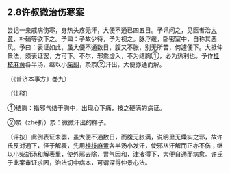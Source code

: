 ## 2.8许叔微治伤寒案

尝记一亲戚病伤寒，身热头疼无汗，大便不通已四五日。予讯问之，见医者治[大黄](https://www.gmzyjc.com/read/bc/bc02-0.1.1.0.0.md)、朴硝等欲下之。予曰：子故少待，予为视之。脉浮缓，卧密室中，自称其恶风。予曰：表证如此，虽大便不通数日，腹又不胀，别无所苦，何遽便下。大抵仲景法，须表证罢，方可下。不尔，邪乘虚入，不为结胸①，必为热利也。予作[桂枝](https://www.gmzyjc.com/read/bc/bc01-1.1.2.0.0.md)[麻黄](https://www.gmzyjc.com/read/bc/bc01-1.1.1.0.0.md)各半汤，继以小[柴胡](https://www.gmzyjc.com/read/bc/bc01-1.2.9.0.0.md)，漐漐②汗出，大便亦通而解。

（《普济本事方》巻九）

〔注释〕

①结胸：指邪气结于胸中，出现心下痛，按之硬满的病证。

②漐（zhē折）漐：微微汗出的样子。

〔评按〕此例表证未罢，虽大便不通数日，而腹无胀满，说明里无燥实之邪，故许氏反对通下，径于解表，先用[桂枝](https://www.gmzyjc.com/read/bc/bc01-1.1.2.0.0.md)[麻黄](https://www.gmzyjc.com/read/bc/bc01-1.1.1.0.0.md)各半汤小发汗，使邪从汗解而正亦不伤；继以[小柴胡汤](https://www.gmzyjc.com/read/fjx/fjx02-0.1.0.0.0.md)和解表里，使外邪去除，胃气因和，津液得下，大便自通而病愈。许氏于此案审证求因，治法切中病本，可谓深得仲景心法。
